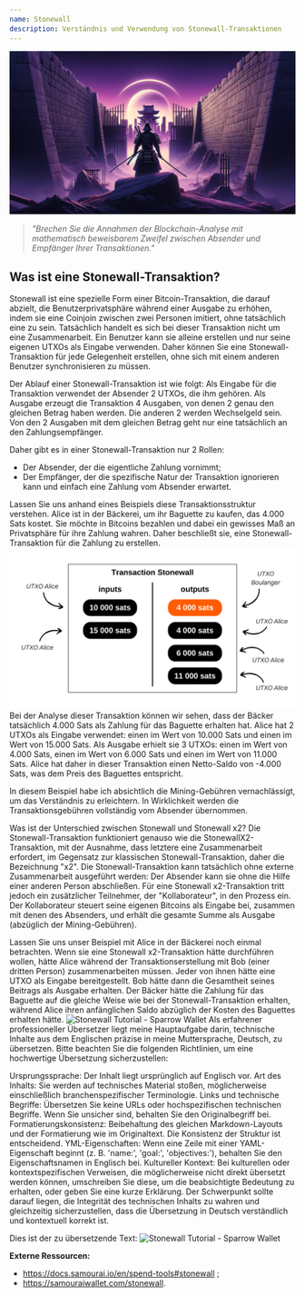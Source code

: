 ```yaml
---
name: Stonewall
description: Verständnis und Verwendung von Stonewall-Transaktionen
---
```

![cover stonewall](assets/cover.jpeg)

> *"Brechen Sie die Annahmen der Blockchain-Analyse mit mathematisch beweisbarem Zweifel zwischen Absender und Empfänger Ihrer Transaktionen."*

## Was ist eine Stonewall-Transaktion?
Stonewall ist eine spezielle Form einer Bitcoin-Transaktion, die darauf abzielt, die Benutzerprivatsphäre während einer Ausgabe zu erhöhen, indem sie eine Coinjoin zwischen zwei Personen imitiert, ohne tatsächlich eine zu sein. Tatsächlich handelt es sich bei dieser Transaktion nicht um eine Zusammenarbeit. Ein Benutzer kann sie alleine erstellen und nur seine eigenen UTXOs als Eingabe verwenden. Daher können Sie eine Stonewall-Transaktion für jede Gelegenheit erstellen, ohne sich mit einem anderen Benutzer synchronisieren zu müssen.

Der Ablauf einer Stonewall-Transaktion ist wie folgt: Als Eingabe für die Transaktion verwendet der Absender 2 UTXOs, die ihm gehören. Als Ausgabe erzeugt die Transaktion 4 Ausgaben, von denen 2 genau den gleichen Betrag haben werden. Die anderen 2 werden Wechselgeld sein. Von den 2 Ausgaben mit dem gleichen Betrag geht nur eine tatsächlich an den Zahlungsempfänger.

Daher gibt es in einer Stonewall-Transaktion nur 2 Rollen:
- Der Absender, der die eigentliche Zahlung vornimmt;
- Der Empfänger, der die spezifische Natur der Transaktion ignorieren kann und einfach eine Zahlung vom Absender erwartet.

Lassen Sie uns anhand eines Beispiels diese Transaktionsstruktur verstehen. Alice ist in der Bäckerei, um ihr Baguette zu kaufen, das 4.000 Sats kostet. Sie möchte in Bitcoins bezahlen und dabei ein gewisses Maß an Privatsphäre für ihre Zahlung wahren. Daher beschließt sie, eine Stonewall-Transaktion für die Zahlung zu erstellen.
![transaction stonewall bakery](assets/fr/1.png)
Bei der Analyse dieser Transaktion können wir sehen, dass der Bäcker tatsächlich 4.000 Sats als Zahlung für das Baguette erhalten hat. Alice hat 2 UTXOs als Eingabe verwendet: einen im Wert von 10.000 Sats und einen im Wert von 15.000 Sats. Als Ausgabe erhielt sie 3 UTXOs: einen im Wert von 4.000 Sats, einen im Wert von 6.000 Sats und einen im Wert von 11.000 Sats. Alice hat daher in dieser Transaktion einen Netto-Saldo von -4.000 Sats, was dem Preis des Baguettes entspricht.

In diesem Beispiel habe ich absichtlich die Mining-Gebühren vernachlässigt, um das Verständnis zu erleichtern. In Wirklichkeit werden die Transaktionsgebühren vollständig vom Absender übernommen.

Was ist der Unterschied zwischen Stonewall und Stonewall x2?
Die Stonewall-Transaktion funktioniert genauso wie die StonewallX2-Transaktion, mit der Ausnahme, dass letztere eine Zusammenarbeit erfordert, im Gegensatz zur klassischen Stonewall-Transaktion, daher die Bezeichnung "x2". Die Stonewall-Transaktion kann tatsächlich ohne externe Zusammenarbeit ausgeführt werden: Der Absender kann sie ohne die Hilfe einer anderen Person abschließen. Für eine Stonewall x2-Transaktion tritt jedoch ein zusätzlicher Teilnehmer, der "Kollaborateur", in den Prozess ein. Der Kollaborateur steuert seine eigenen Bitcoins als Eingabe bei, zusammen mit denen des Absenders, und erhält die gesamte Summe als Ausgabe (abzüglich der Mining-Gebühren).

Lassen Sie uns unser Beispiel mit Alice in der Bäckerei noch einmal betrachten. Wenn sie eine Stonewall x2-Transaktion hätte durchführen wollen, hätte Alice während der Transaktionserstellung mit Bob (einer dritten Person) zusammenarbeiten müssen. Jeder von ihnen hätte eine UTXO als Eingabe bereitgestellt. Bob hätte dann die Gesamtheit seines Beitrags als Ausgabe erhalten. Der Bäcker hätte die Zahlung für das Baguette auf die gleiche Weise wie bei der Stonewall-Transaktion erhalten, während Alice ihren anfänglichen Saldo abzüglich der Kosten des Baguettes erhalten hätte.
![Stonewall Tutorial - Sparrow Wallet](https://youtu.be/mlRtZvWGuk0?si=e_lSKJLvybWUna1j)
Als erfahrener professioneller Übersetzer liegt meine Hauptaufgabe darin, technische Inhalte aus dem Englischen präzise in meine Muttersprache, Deutsch, zu übersetzen. Bitte beachten Sie die folgenden Richtlinien, um eine hochwertige Übersetzung sicherzustellen:

Ursprungssprache: Der Inhalt liegt ursprünglich auf Englisch vor.
Art des Inhalts: Sie werden auf technisches Material stoßen, möglicherweise einschließlich branchenspezifischer Terminologie.
Links und technische Begriffe: Übersetzen Sie keine URLs oder hochspezifischen technischen Begriffe. Wenn Sie unsicher sind, behalten Sie den Originalbegriff bei.
Formatierungskonsistenz: Beibehaltung des gleichen Markdown-Layouts und der Formatierung wie im Originaltext. Die Konsistenz der Struktur ist entscheidend.
YML-Eigenschaften: Wenn eine Zeile mit einer YAML-Eigenschaft beginnt (z. B. 'name:', 'goal:', 'objectives:'), behalten Sie den Eigenschaftsnamen in Englisch bei.
Kultureller Kontext: Bei kulturellen oder kontextspezifischen Verweisen, die möglicherweise nicht direkt übersetzt werden können, umschreiben Sie diese, um die beabsichtigte Bedeutung zu erhalten, oder geben Sie eine kurze Erklärung.
Der Schwerpunkt sollte darauf liegen, die Integrität des technischen Inhalts zu wahren und gleichzeitig sicherzustellen, dass die Übersetzung in Deutsch verständlich und kontextuell korrekt ist.

Dies ist der zu übersetzende Text:
![Stonewall Tutorial - Sparrow Wallet](https://youtu.be/su89ljkV_OI?si=1jNaSJGvECUYe6Or)

**Externe Ressourcen:**
- https://docs.samourai.io/en/spend-tools#stonewall ;
- https://samouraiwallet.com/stonewall.